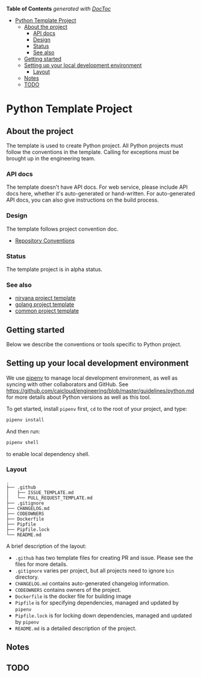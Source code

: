 <!-- START doctoc generated TOC please keep comment here to allow auto update -->
<!-- DON'T EDIT THIS SECTION, INSTEAD RE-RUN doctoc TO UPDATE -->
**Table of Contents**  *generated with [DocToc](https://github.com/thlorenz/doctoc)*

- [Python Template Project](#python-template-project)
  - [About the project](#about-the-project)
    - [API docs](#api-docs)
    - [Design](#design)
    - [Status](#status)
    - [See also](#see-also)
  - [Getting started](#getting-started)
  - [Setting up your local development environment](#setting-up-your-local-development-environment)
    - [Layout](#layout)
  - [Notes](#notes)
  - [TODO](#todo)

<!-- END doctoc generated TOC please keep comment here to allow auto update -->

# Python Template Project

## About the project

The template is used to create Python project. All Python projects must follow the conventions in the
template. Calling for exceptions must be brought up in the engineering team.

### API docs

The template doesn't have API docs. For web service, please include API docs here, whether it's
auto-generated or hand-written. For auto-generated API docs, you can also give instructions on the
build process.

### Design

The template follows project convention doc.

* [Repository Conventions](https://github.com/caicloud/engineering/blob/master/guidelines/repo_conventions.md)

### Status

The template project is in alpha status.

### See also

* [nirvana project template](https://github.com/caicloud/nirvana-template-project)
* [golang project template](https://github.com/caicloud/golang-template-project)
* [common project template](https://github.com/caicloud/common-template-project)

## Getting started

Below we describe the conventions or tools specific to Python project.

## Setting up your local development environment

We use [pipenv](https://docs.pipenv.org) to manage local development environment, as well as syncing with other collaborators and GitHub. See https://github.com/caicloud/engineering/blob/master/guidelines/python.md for more details about Python versions as well as this tool.

To get started, install `pipenv` first, `cd` to the root of your project, and type:

```sh
pipenv install
```

And then run:

```sh
pipenv shell
```

to enable local dependency shell.

### Layout

```
.
├── .github
│   ├── ISSUE_TEMPLATE.md
│   └── PULL_REQUEST_TEMPLATE.md
├── .gitignore
├── CHANGELOG.md
├── CODEOWNERS
├── Dockerfile
├── Pipfile
├── Pipfile.lock
└── README.md
```

A brief description of the layout:

* `.github` has two template files for creating PR and issue. Please see the files for more details.
* `.gitignore` varies per project, but all projects need to ignore `bin` directory.
* `CHANGELOG.md` contains auto-generated changelog information.
* `CODEOWNERS` contains owners of the project.
* `Dockerfile` is the docker file for building image
* `Pipfile` is for specifying dependencies, managed and updated by `pipenv`
* `Pipfile.lock` is for locking down dependencies, managed and updated by `pipenv`
* `README.md` is a detailed description of the project.

## Notes

## TODO

